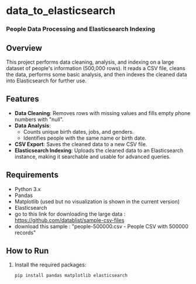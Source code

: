 # data_to_elasticsearch
### People Data Processing and Elasticsearch Indexing

## Overview
This project performs data cleaning, analysis, and indexing on a large dataset of people's information (500,000 rows). It reads a CSV file, cleans the data, performs some basic analysis, and then indexes the cleaned data into Elasticsearch for further use.

## Features
- **Data Cleaning**: Removes rows with missing values and fills empty phone numbers with "null".
- **Data Analysis**:
  - Counts unique birth dates, jobs, and genders.
  - Identifies people with the same name or birth date.
- **CSV Export**: Saves the cleaned data to a new CSV file.
- **Elasticsearch Indexing**: Uploads the cleaned data to an Elasticsearch instance, making it searchable and usable for advanced queries.

## Requirements
- Python 3.x
- Pandas
- Matplotlib (used but no visualization is shown in the current version)
- Elasticsearch
- go to this link for downloading the large data : https://github.com/datablist/sample-csv-files
- download this sample : "people-500000.csv - People CSV with 500000 records" 

## How to Run
1. Install the required packages:
   ```bash
   pip install pandas matplotlib elasticsearch
